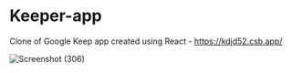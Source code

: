# Keeper-app

Clone of Google Keep app created using React - https://kdjd52.csb.app/

![Screenshot (306)](https://github.com/GTNITRO/Keeper-app/assets/104550109/11f2688f-118f-47a4-bbb0-50dd722742b5)
